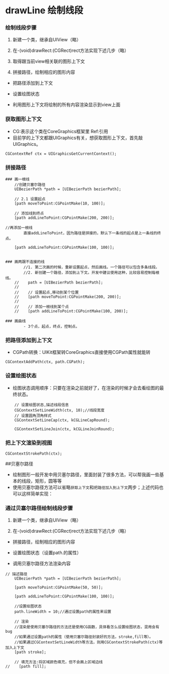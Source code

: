 # drawLine 绘制线段

### 绘制线段步骤
1. 新建一个类，继承自UIView（略）

2. 在-(void)drawRect:(CGRect)rect方法实现下述几步（略）

3. 取得跟当前view相关联的图形上下文

4. 拼接路径，绘制相应的图形内容

- 把路径添加到上下文

- 设置绘图状态

- 利用图形上下文将绘制的所有内容渲染显示到view上面

### 获取图形上下文
- CG:表示这个类在CoreGraphics框架里  Ref:引用
- 目前学的上下文都跟UIGraphics有关，想获取图形上下文，首先敲UIGraphics。
```objc
CGContextRef ctx = UIGraphicsGetCurrentContext();
```

### 拼接路径

```objc
### 画一根线
    //创建贝塞尔路径
    UIBezierPath *path = [UIBezierPath bezierPath];

    // 2.1 设置起点
    [path moveToPoint:CGPointMake(10, 100)];

    // 添加线到终点
    [path addLineToPoint:CGPointMake(200, 200)];

//再添加一根线
        直接addLineToPoint，因为路径是拼接的，默认下一条线的起点是上一条线的终点。

    [path addLineToPoint:CGPointMake(100, 100)];


### 画两跟不连接的线
        //1. 第二次画的时候，重新设置起点，然后画线。一个路径可以包含多条线段。
        //2. 新创建一个路径，添加到上下文。开发中建议使用这种，比较容易控制每根线。
    //    path = [UIBezierPath bezierPath];
    //
    //    // 设置起点,移动到某个位置
    //    [path moveToPoint:CGPointMake(200, 200)];
    //
    //    // 添加一根线到某个点
    //    [path addLineToPoint:CGPointMake(100, 200)];

### 画曲线
        - 3个点，起点，终点，控制点。
```

### 把路径添加到上下文
- CGPath转换：UIKit框架转CoreGraphics直接使用CGPath属性就能转
```objc
CGContextAddPath(ctx, path.CGPath);
```

### 设置绘图状态
- 绘图状态调用顺序：只要在渲染之前就好了，在渲染的时候才会去看绘图的最终状态。
```objc
    // 设置绘图状态,描述线段信息
    CGContextSetLineWidth(ctx, 10);//线段宽度
    // 设置圆角顶角样式
    CGContextSetLineCap(ctx, kCGLineCapRound);

    CGContextSetLineJoin(ctx, kCGLineJoinRound);
```

### 把上下文渲染到视图
```objc
CGContextStrokePath(ctx);
```



##贝塞尔路径
- 绘制图形一般开发中用贝塞尔路径，里面封装了很多方法，可以帮我画一些基本的线段，矩形，圆等等
- 使用贝塞尔路径方法可以省略`获取上下文`和`把路径加入到上下文`两步；上述代码也可以这样简单实现：

### 通过贝塞尔路径绘制线段步骤
1. 新建一个类，继承自UIView（略）

2. 在-(void)drawRect:(CGRect)rect方法实现下述几步（略）

- 拼接路径，绘制相应的图形内容

- 设置绘图状态（设置path.的属性）

- 调用贝塞尔路径方法渲染内容

```objc
// 描述路径
    UIBezierPath *path = [UIBezierPath bezierPath];

    [path moveToPoint:CGPointMake(50, 50)];

    [path addLineToPoint:CGPointMake(100, 100)];

    //设置绘图状态
    path.lineWidth = 10;//通过设置path的属性来设置

    // 渲染
    //渲染是使用贝塞尔路径的方法还是使用CG函数，具体看怎么设置绘图状态，混用会有bug
    //如果通过设置path的属性（使用贝塞尔路径封装好的方法，stroke,fill等）。
    //如果通过CGContextSetLineWidth等方法，则用CGContextStrokePath(ctx)等加入上下文
    [path stroke];

    // 填充方法:将区域颜色填充，但不会画上区域边线
//    [path fill];

```
